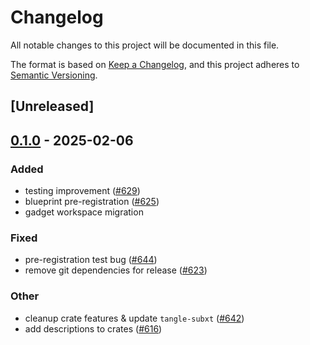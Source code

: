 # Changelog

All notable changes to this project will be documented in this file.

The format is based on [Keep a Changelog](https://keepachangelog.com/en/1.0.0/),
and this project adheres to [Semantic Versioning](https://semver.org/spec/v2.0.0.html).

## [Unreleased]

## [0.1.0](https://github.com/tangle-network/gadget/releases/tag/gadget-tangle-testing-utils-v0.1.0) - 2025-02-06

### Added

- testing improvement ([#629](https://github.com/tangle-network/gadget/pull/629))
- blueprint pre-registration ([#625](https://github.com/tangle-network/gadget/pull/625))
- gadget workspace migration

### Fixed

- pre-registration test bug ([#644](https://github.com/tangle-network/gadget/pull/644))
- remove git dependencies for release ([#623](https://github.com/tangle-network/gadget/pull/623))

### Other

- cleanup crate features & update `tangle-subxt` ([#642](https://github.com/tangle-network/gadget/pull/642))
- add descriptions to crates ([#616](https://github.com/tangle-network/gadget/pull/616))
